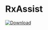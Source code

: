 # RxAssist

[ ![Download](https://api.bintray.com/packages/nickunuchek/maven/RxAssist/images/download.svg) ](https://bintray.com/nickunuchek/maven/RxAssist/_latestVersion)
